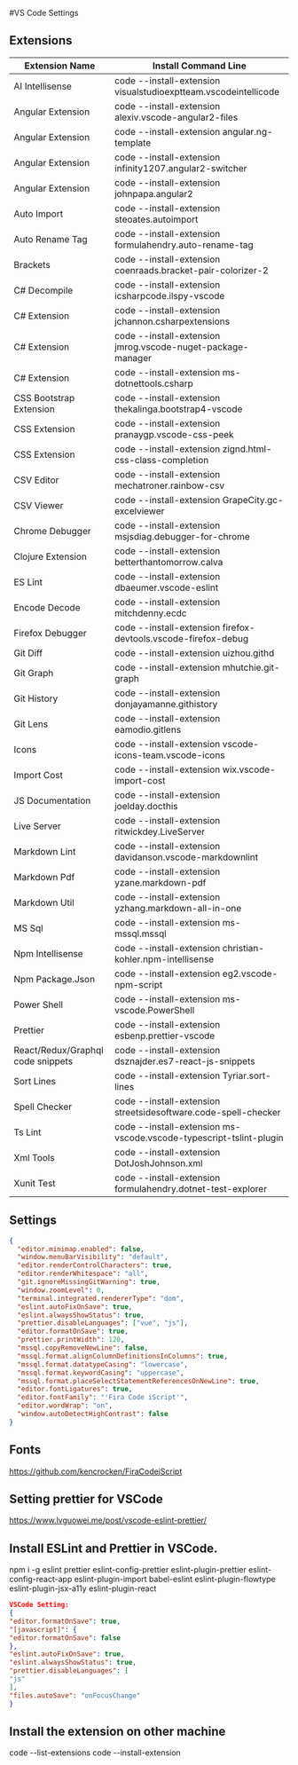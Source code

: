 #VS Code Settings

## Extensions

| Extension Name                    | Install Command Line                                               |
| --------------------------------- | ------------------------------------------------------------------ |
| AI Intellisense                   | code --install-extension visualstudioexptteam.vscodeintellicode    |
| Angular Extension                 | code --install-extension alexiv.vscode-angular2-files              |
| Angular Extension                 | code --install-extension angular.ng-template                       |
| Angular Extension                 | code --install-extension infinity1207.angular2-switcher            |
| Angular Extension                 | code --install-extension johnpapa.angular2                         |
| Auto Import                       | code --install-extension steoates.autoimport                       |
| Auto Rename Tag                   | code --install-extension formulahendry.auto-rename-tag             |
| Brackets                          | code --install-extension coenraads.bracket-pair-colorizer-2        |
| C# Decompile                      | code --install-extension icsharpcode.ilspy-vscode                  |
| C# Extension                      | code --install-extension jchannon.csharpextensions                 |
| C# Extension                      | code --install-extension jmrog.vscode-nuget-package-manager        |
| C# Extension                      | code --install-extension ms-dotnettools.csharp                     |
| CSS Bootstrap Extension           | code --install-extension thekalinga.bootstrap4-vscode              |
| CSS Extension                     | code --install-extension pranaygp.vscode-css-peek                  |
| CSS Extension                     | code --install-extension zignd.html-css-class-completion           |
| CSV Editor                        | code --install-extension mechatroner.rainbow-csv                   |
| CSV Viewer                        | code --install-extension GrapeCity.gc-excelviewer                  |
| Chrome Debugger                   | code --install-extension msjsdiag.debugger-for-chrome              |
| Clojure Extension                 | code --install-extension betterthantomorrow.calva                  |
| ES Lint                           | code --install-extension dbaeumer.vscode-eslint                    |
| Encode Decode                     | code --install-extension mitchdenny.ecdc                           |
| Firefox Debugger                  | code --install-extension firefox-devtools.vscode-firefox-debug     |
| Git Diff                          | code --install-extension uizhou.githd                              |
| Git Graph                         | code --install-extension mhutchie.git-graph                        |
| Git History                       | code --install-extension donjayamanne.githistory                   |
| Git Lens                          | code --install-extension eamodio.gitlens                           |
| Icons                             | code --install-extension vscode-icons-team.vscode-icons            |
| Import Cost                       | code --install-extension wix.vscode-import-cost                    |
| JS Documentation                  | code --install-extension joelday.docthis                           |
| Live Server                       | code --install-extension ritwickdey.LiveServer                     |
| Markdown Lint                     | code --install-extension davidanson.vscode-markdownlint            |
| Markdown Pdf                      | code --install-extension yzane.markdown-pdf                        |
| Markdown Util                     | code --install-extension yzhang.markdown-all-in-one                |
| MS Sql                            | code --install-extension ms-mssql.mssql                            |
| Npm Intellisense                  | code --install-extension christian-kohler.npm-intellisense         |
| Npm Package.Json                  | code --install-extension eg2.vscode-npm-script                     |
| Power Shell                       | code --install-extension ms-vscode.PowerShell                      |
| Prettier                          | code --install-extension esbenp.prettier-vscode                    |
| React/Redux/Graphql code snippets | code --install-extension dsznajder.es7-react-js-snippets           |
| Sort Lines                        | code --install-extension Tyriar.sort-lines                         |
| Spell Checker                     | code --install-extension streetsidesoftware.code-spell-checker     |
| Ts Lint                           | code --install-extension ms-vscode.vscode-typescript-tslint-plugin |
| Xml Tools                         | code --install-extension DotJoshJohnson.xml                        |
| Xunit Test                        | code --install-extension formulahendry.dotnet-test-explorer        |

## Settings

```json
{
  "editor.minimap.enabled": false,
  "window.menuBarVisibility": "default",
  "editor.renderControlCharacters": true,
  "editor.renderWhitespace": "all",
  "git.ignoreMissingGitWarning": true,
  "window.zoomLevel": 0,
  "terminal.integrated.rendererType": "dom",
  "eslint.autoFixOnSave": true,
  "eslint.alwaysShowStatus": true,
  "prettier.disableLanguages": ["vue", "js"],
  "editor.formatOnSave": true,
  "prettier.printWidth": 120,
  "mssql.copyRemoveNewLine": false,
  "mssql.format.alignColumnDefinitionsInColumns": true,
  "mssql.format.datatypeCasing": "lowercase",
  "mssql.format.keywordCasing": "uppercase",
  "mssql.format.placeSelectStatementReferencesOnNewLine": true,
  "editor.fontLigatures": true,
  "editor.fontFamily": "'Fira Code iScript'",
  "editor.wordWrap": "on",
  "window.autoDetectHighContrast": false
}
```

## Fonts

https://github.com/kencrocken/FiraCodeiScript

## Setting prettier for VSCode

https://www.lvguowei.me/post/vscode-eslint-prettier/

## Install ESLint and Prettier in VSCode.

npm i -g eslint prettier eslint-config-prettier eslint-plugin-prettier eslint-config-react-app eslint-plugin-import babel-eslint eslint-plugin-flowtype eslint-plugin-jsx-a11y eslint-plugin-react

```json
VSCode Setting:
{
"editor.formatOnSave": true,
"[javascript]": {
"editor.formatOnSave": false
},
"eslint.autoFixOnSave": true,
"eslint.alwaysShowStatus": true,
"prettier.disableLanguages": [
"js"
],
"files.autoSave": "onFocusChange"
}
```

## Install the extension on other machine

code --list-extensions
code --install-extension <Extension Name>
